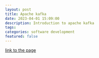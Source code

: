```yaml
---
layout: post
title: Apache kafka
date: 2023-04-01 15:09:00
description: Introduction to apache kafka
tags: 
categories: software development
featured: false
---
```


[link to the page](https://sleepy-care-725.notion.site/Apache-Kafka-e4f755b01498413f990e680ce7ab40d2?pvs=4)